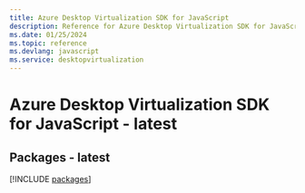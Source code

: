 ```yaml
---
title: Azure Desktop Virtualization SDK for JavaScript
description: Reference for Azure Desktop Virtualization SDK for JavaScript
ms.date: 01/25/2024
ms.topic: reference
ms.devlang: javascript
ms.service: desktopvirtualization
---
```

# Azure Desktop Virtualization SDK for JavaScript - latest
## Packages - latest
[!INCLUDE [packages](desktop-virtualization-index.md)]